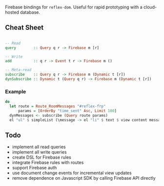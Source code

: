Firebase bindings for `reflex-dom`. Useful for rapid prototyping with a cloud-hosted database.

## Cheat Sheet
```haskell

-- Read
query        :: Query q r -> Firebase m [r]

-- Write
add          :: q r -> Event t r -> Firebase m ()

-- Meta-read
subscribe    :: Query q r -> Firebase m (Dynamic t [r])
dynSubscribe :: Dynamic t (Query q r) -> Firebase m (Dynamic t [r])
```

### Example
```haskell
do
  let route = Route_RoomMessages "#reflex-frp"
      params = [OrderBy "time_sent" Asc, Limit 100]
  dynMessages <- subscribe (Query route params)
  el "ul" $ simpleList (\message -> el "li" $ text $ view content message) messagesD
```

## Todo
- implement all read queries
- implement all write queries
- create DSL for Firebase rules
- integrate Firebase rules with routes
- support Firebase auth
- use document change events for incremental view updates
- remove dependence on Javascript SDK by calling Firebase API directly
